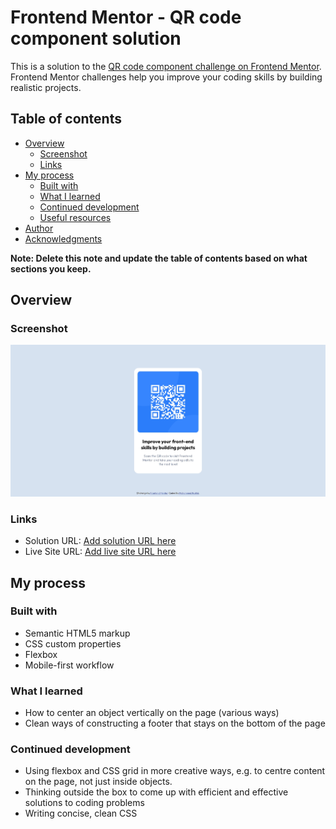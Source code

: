 # Frontend Mentor - QR code component solution

This is a solution to the [QR code component challenge on Frontend Mentor](https://www.frontendmentor.io/challenges/qr-code-component-iux_sIO_H). Frontend Mentor challenges help you improve your coding skills by building realistic projects. 

## Table of contents

- [Overview](#overview)
  - [Screenshot](#screenshot)
  - [Links](#links)
- [My process](#my-process)
  - [Built with](#built-with)
  - [What I learned](#what-i-learned)
  - [Continued development](#continued-development)
  - [Useful resources](#useful-resources)
- [Author](#author)
- [Acknowledgments](#acknowledgments)

**Note: Delete this note and update the table of contents based on what sections you keep.**

## Overview

### Screenshot

![Final screenshot](./design/final-screenshot.jpeg)

### Links

- Solution URL: [Add solution URL here](https://github.com/MH-Rashid/qr-code-cmp)
- Live Site URL: [Add live site URL here](https://mh-rashid.github.io/qr-code-cmp/)

## My process

### Built with

- Semantic HTML5 markup
- CSS custom properties
- Flexbox
- Mobile-first workflow

### What I learned

- How to center an object vertically on the page (various ways)
- Clean ways of constructing a footer that stays on the bottom of the page


### Continued development

- Using flexbox and CSS grid in more creative ways, e.g. to centre content on the page, not just inside objects.
- Thinking outside the box to come up with efficient and effective solutions to coding problems
- Writing concise, clean CSS